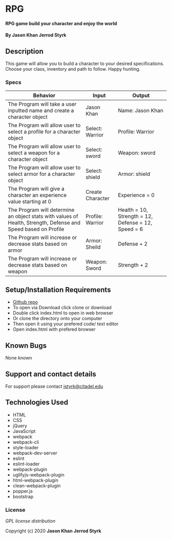 # RPG

#### RPG game build your character and enjoy the world

#### By **Jason Khan** **Jerrod Styrk**

## Description

This game will allow you to build a character to your desired specifications. Choose your class, inventory and path to follow. Happy hunting.

### Specs
| Behavior | Input | Output |
|----------|-------|--------|
| The Program will take a user inputted name and create a character object | Jason Khan | Name: Jason Khan |
| The Program will allow user to select a profile for a character object | Select: Warrior | Profile: Warrior |
| The Program will allow user to select a weapon for a character object | Select: sword | Weapon: sword |
| The Program will allow user to select armor for a character object | Select: shield | Armor: shield |
| The Program will give a character an experience value starting at 0 | Create Character | Experience = 0 |
| The Program will determine an object stats with values of Health, Strength, Defense and Speed based on Profile | Profile: Warrior | Health = 10, Strength = 12, Defense = 12, Speed = 6 |
| The Program will increase or decrease stats based on armor | Armor: Sheild | Defense + 2 |
| The Program will increase or decrease stats based on weapon | Weapon: Sword | Strength + 2 |




## Setup/Installation Requirements

* [Github repo]()
* To open via Download click clone or download
* Double click index.html to open in web browser
* Or clone the directory onto your computer
* Then open it using your prefered code/ text editor
* Open index.html with prefered browser


## Known Bugs

None known 

## Support and contact details

For support please contact <jstyrk@citadel.edu>

## Technologies Used

* HTML
* CSS
* jQuery
* JavaScript
* webpack
* webpack-cli
* style-loader
* webpack-dev-server
* eslint
* eslint-loader
* webpack-plugin
* uglifyjs-webpack-plugin
* html-webpack-plugin
* clean-webpack-plugin
* popper.js
* bootstrap


### License

*GPL license distribution*

Copyright (c) 2020 **Jason Khan** **Jerrod Styrk**
